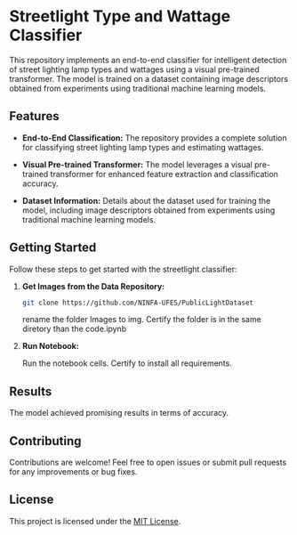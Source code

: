 # Streetlight Type and Wattage Classifier

This repository implements an end-to-end classifier for intelligent detection of street lighting lamp types and wattages using a visual pre-trained transformer. The model is trained on a dataset containing image descriptors obtained from experiments using traditional machine learning models.

## Features

- **End-to-End Classification:** The repository provides a complete solution for classifying street lighting lamp types and estimating wattages.

- **Visual Pre-trained Transformer:** The model leverages a visual pre-trained transformer for enhanced feature extraction and classification accuracy.

- **Dataset Information:** Details about the dataset used for training the model, including image descriptors obtained from experiments using traditional machine learning models.

## Getting Started

Follow these steps to get started with the streetlight classifier:

1. **Get Images from the Data Repository:**
   ```bash
   git clone https://github.com/NINFA-UFES/PublicLightDataset
   ```
   rename the folder Images to img. Certify the folder is in the same diretory than the code.ipynb

2. **Run Notebook:**

   Run the notebook cells. Certify to install all requirements.


## Results

The model achieved promising results in terms of accuracy.

## Contributing

Contributions are welcome! Feel free to open issues or submit pull requests for any improvements or bug fixes.

## License

This project is licensed under the [MIT License](LICENSE).
